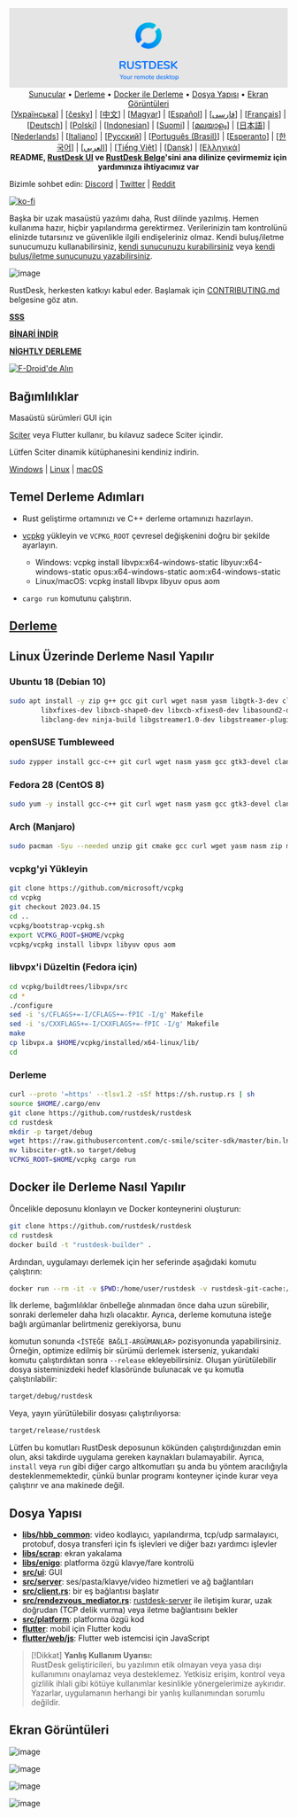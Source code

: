 
<p align="center">
  <img src="../res/logo-header.svg" alt="RustDesk - Uzak masaüstü uygulamanız"><br>
  <a href="#free-public-servers">Sunucular</a> •
  <a href="#raw-steps-to-build">Derleme</a> •
  <a href="#how-to-build-with-docker">Docker ile Derleme</a> •
  <a href="#file-structure">Dosya Yapısı</a> •
  <a href="#snapshot">Ekran Görüntüleri</a><br>
  [<a href="docs/README-UA.md">Українська</a>] | [<a href="docs/README-CS.md">česky</a>] | [<a href="docs/README-ZH.md">中文</a>] | [<a href="docs/README-HU.md">Magyar</a>] | [<a href="docs/README-ES.md">Español</a>] | [<a href="docs/README-FA.md">فارسی</a>] | [<a href="docs/README-FR.md">Français</a>] | [<a href="docs/README-DE.md">Deutsch</a>] | [<a href="docs/README-PL.md">Polski</a>] | [<a href="docs/README-ID.md">Indonesian</a>] | [<a href="docs/README-FI.md">Suomi</a>] | [<a href="docs/README-ML.md">മലയാളം</a>] | [<a href="docs/README-JP.md">日本語</a>] | [<a href="docs/README-NL.md">Nederlands</a>] | [<a href="docs/README-IT.md">Italiano</a>] | [<a href="docs/README-RU.md">Русский</a>] | [<a href="docs/README-PTBR.md">Português (Brasil)</a>] | [<a href="docs/README-EO.md">Esperanto</a>] | [<a href="docs/README-KR.md">한국어</a>] | [<a href="docs/README-AR.md">العربي</a>] | [<a href="docs/README-VN.md">Tiếng Việt</a>] | [<a href="docs/README-DA.md">Dansk</a>] | [<a href="docs/README-GR.md">Ελληνικά</a>]<br>
  <b>README, <a href="https://github.com/rustdesk/rustdesk/tree/master/src/lang">RustDesk UI</a> ve <a href="https://github.com/rustdesk/doc.rustdesk.com">RustDesk Belge</a>'sini ana dilinize çevirmemiz için yardımınıza ihtiyacımız var</b>
</p>

Bizimle sohbet edin: [Discord](https://discord.gg/nDceKgxnkV) | [Twitter](https://twitter.com/rustdesk) | [Reddit](https://www.reddit.com/r/rustdesk)

[![ko-fi](https://ko-fi.com/img/githubbutton_sm.svg)](https://ko-fi.com/I2I04VU09)

Başka bir uzak masaüstü yazılımı daha, Rust dilinde yazılmış. Hemen kullanıma hazır, hiçbir yapılandırma gerektirmez. Verilerinizin tam kontrolünü elinizde tutarsınız ve güvenlikle ilgili endişeleriniz olmaz. Kendi buluş/iletme sunucumuzu kullanabilirsiniz, [kendi sunucunuzu kurabilirsiniz](https://rustdesk.com/server) veya [kendi buluş/iletme sunucunuzu yazabilirsiniz](https://github.com/rustdesk/rustdesk-server-demo).

![image](https://user-images.githubusercontent.com/71636191/171661982-430285f0-2e12-4b1d-9957-4a58e375304d.png)

RustDesk, herkesten katkıyı kabul eder. Başlamak için [CONTRIBUTING.md](docs/CONTRIBUTING-TR.md) belgesine göz atın.

[**SSS**](https://github.com/rustdesk/rustdesk/wiki/FAQ)

[**BİNARİ İNDİR**](https://github.com/rustdesk/rustdesk/releases)

[**NİGHTLY DERLEME**](https://github.com/rustdesk/rustdesk/releases/tag/nightly)

[<img src="https://fdroid.gitlab.io/artwork/badge/get-it-on.png"
    alt="F-Droid'de Alın"
    height="80">](https://f-droid.org/en/packages/com.carriez.flutter_hbb)

## Bağımlılıklar

Masaüstü sürümleri GUI için

 [Sciter](https://sciter.com/) veya Flutter kullanır, bu kılavuz sadece Sciter içindir.

Lütfen Sciter dinamik kütüphanesini kendiniz indirin.

[Windows](https://raw.githubusercontent.com/c-smile/sciter-sdk/master/bin.win/x64/sciter.dll) |
[Linux](https://raw.githubusercontent.com/c-smile/sciter-sdk/master/bin.lnx/x64/libsciter-gtk.so) |
[macOS](https://raw.githubusercontent.com/c-smile/sciter-sdk/master/bin.osx/libsciter.dylib)

## Temel Derleme Adımları

- Rust geliştirme ortamınızı ve C++ derleme ortamınızı hazırlayın.

- [vcpkg](https://github.com/microsoft/vcpkg) yükleyin ve `VCPKG_ROOT` çevresel değişkenini doğru bir şekilde ayarlayın.

  - Windows: vcpkg install libvpx:x64-windows-static libyuv:x64-windows-static opus:x64-windows-static aom:x64-windows-static
  - Linux/macOS: vcpkg install libvpx libyuv opus aom

- `cargo run` komutunu çalıştırın.

## [Derleme](https://rustdesk.com/docs/en/dev/build/)

## Linux Üzerinde Derleme Nasıl Yapılır

### Ubuntu 18 (Debian 10)

```sh
sudo apt install -y zip g++ gcc git curl wget nasm yasm libgtk-3-dev clang libxcb-randr0-dev libxdo-dev \
        libxfixes-dev libxcb-shape0-dev libxcb-xfixes0-dev libasound2-dev libpulse-dev cmake make \
        libclang-dev ninja-build libgstreamer1.0-dev libgstreamer-plugins-base1.0-dev
```

### openSUSE Tumbleweed 

```sh
sudo zypper install gcc-c++ git curl wget nasm yasm gcc gtk3-devel clang libxcb-devel libXfixes-devel cmake alsa-lib-devel gstreamer-devel gstreamer-plugins-base-devel xdotool-devel
```

### Fedora 28 (CentOS 8)

```sh
sudo yum -y install gcc-c++ git curl wget nasm yasm gcc gtk3-devel clang libxcb-devel libxdo-devel libXfixes-devel pulseaudio-libs-devel cmake alsa-lib-devel
```

### Arch (Manjaro)

```sh
sudo pacman -Syu --needed unzip git cmake gcc curl wget yasm nasm zip make pkg-config clang gtk3 xdotool libxcb libxfixes alsa-lib pipewire
```

### vcpkg'yi Yükleyin

```sh
git clone https://github.com/microsoft/vcpkg
cd vcpkg
git checkout 2023.04.15
cd ..
vcpkg/bootstrap-vcpkg.sh
export VCPKG_ROOT=$HOME/vcpkg
vcpkg/vcpkg install libvpx libyuv opus aom
```

### libvpx'i Düzeltin (Fedora için)

```sh
cd vcpkg/buildtrees/libvpx/src
cd *
./configure
sed -i 's/CFLAGS+=-I/CFLAGS+=-fPIC -I/g' Makefile
sed -i 's/CXXFLAGS+=-I/CXXFLAGS+=-fPIC -I/g' Makefile
make
cp libvpx.a $HOME/vcpkg/installed/x64-linux/lib/
cd
```

### Derleme

```sh
curl --proto '=https' --tlsv1.2 -sSf https://sh.rustup.rs | sh
source $HOME/.cargo/env
git clone https://github.com/rustdesk/rustdesk
cd rustdesk
mkdir -p target/debug
wget https://raw.githubusercontent.com/c-smile/sciter-sdk/master/bin.lnx/x64/libsciter-gtk.so
mv libsciter-gtk.so target/debug
VCPKG_ROOT=$HOME/vcpkg cargo run
```

## Docker ile Derleme Nasıl Yapılır

Öncelikle deposunu klonlayın ve Docker konteynerini oluşturun:

```sh
git clone https://github.com/rustdesk/rustdesk
cd rustdesk
docker build -t "rustdesk-builder" .
```

Ardından, uygulamayı derlemek için her seferinde aşağıdaki komutu çalıştırın:

```sh
docker run --rm -it -v $PWD:/home/user/rustdesk -v rustdesk-git-cache:/home/user/.cargo/git -v rustdesk-registry-cache:/home/user/.cargo/registry -e PUID="$(id -u)" -e PGID="$(id -g)" rustdesk-builder
```

İlk derleme, bağımlılıklar önbelleğe alınmadan önce daha uzun sürebilir, sonraki derlemeler daha hızlı olacaktır. Ayrıca, derleme komutuna isteğe bağlı argümanlar belirtmeniz gerekiyorsa, bunu

 komutun sonunda `<İSTEĞE BAĞLI-ARGÜMANLAR>` pozisyonunda yapabilirsiniz. Örneğin, optimize edilmiş bir sürümü derlemek isterseniz, yukarıdaki komutu çalıştırdıktan sonra `--release` ekleyebilirsiniz. Oluşan yürütülebilir dosya sisteminizdeki hedef klasöründe bulunacak ve şu komutla çalıştırılabilir:

```sh
target/debug/rustdesk
```

Veya, yayın yürütülebilir dosyası çalıştırılıyorsa:

```sh
target/release/rustdesk
```

Lütfen bu komutları RustDesk deposunun kökünden çalıştırdığınızdan emin olun, aksi takdirde uygulama gereken kaynakları bulamayabilir. Ayrıca, `install` veya `run` gibi diğer cargo altkomutları şu anda bu yöntem aracılığıyla desteklenmemektedir, çünkü bunlar programı konteyner içinde kurar veya çalıştırır ve ana makinede değil.
 
## Dosya Yapısı

- **[libs/hbb_common](https://github.com/rustdesk/rustdesk/tree/master/libs/hbb_common)**: video kodlayıcı, yapılandırma, tcp/udp sarmalayıcı, protobuf, dosya transferi için fs işlevleri ve diğer bazı yardımcı işlevler
- **[libs/scrap](https://github.com/rustdesk/rustdesk/tree/master/libs/scrap)**: ekran yakalama
- **[libs/enigo](https://github.com/rustdesk/rustdesk/tree/master/libs/enigo)**: platforma özgü klavye/fare kontrolü
- **[src/ui](https://github.com/rustdesk/rustdesk/tree/master/src/ui)**: GUI
- **[src/server](https://github.com/rustdesk/rustdesk/tree/master/src/server)**: ses/pasta/klavye/video hizmetleri ve ağ bağlantıları
- **[src/client.rs](https://github.com/rustdesk/rustdesk/tree/master/src/client.rs)**: bir eş bağlantısı başlatır
- **[src/rendezvous_mediator.rs](https://github.com/rustdesk/rustdesk/tree/master/src/rendezvous_mediator.rs)**: [rustdesk-server](https://github.com/rustdesk/rustdesk-server) ile iletişim kurar, uzak doğrudan (TCP delik vurma) veya iletme bağlantısını bekler
- **[src/platform](https://github.com/rustdesk/rustdesk/tree/master/src/platform)**: platforma özgü kod
- **[flutter](https://github.com/rustdesk/rustdesk/tree/master/flutter)**: mobil için Flutter kodu
- **[flutter/web/js](https://github.com/rustdesk/rustdesk/tree/master/flutter/web/js)**: Flutter web istemcisi için JavaScript

> [!Dikkat]
> **Yanlış Kullanım Uyarısı:** <br>
> RustDesk geliştiricileri, bu yazılımın etik olmayan veya yasa dışı kullanımını onaylamaz veya desteklemez. Yetkisiz erişim, kontrol veya gizlilik ihlali gibi kötüye kullanımlar kesinlikle yönergelerimize aykırıdır. Yazarlar, uygulamanın herhangi bir yanlış kullanımından sorumlu değildir.

## Ekran Görüntüleri

![image](https://user-images.githubusercontent.com/71636191/113112362-ae4deb80-923b-11eb-957d-ff88daad4f06.png)

![image](https://user-images.githubusercontent.com/71636191/113112619-f705a480-923b-11eb-911d-97e984ef52b6.png)

![image](https://user-images.githubusercontent.com/71636191/113112857-3fbd5d80-923c-11eb-9836-768325faf906.png)

![image](https://user-images.githubusercontent.com/71636191/135385039-38fdbd72-379a-422d-b97f-33df71fb1cec.png)
```

